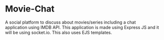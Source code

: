 # Movie-Chat
A social platform to discuss about movies/series including a chat application using IMDB API.
This application is made using Express JS and it will be using socket.io. 
This also uses EJS templates.
